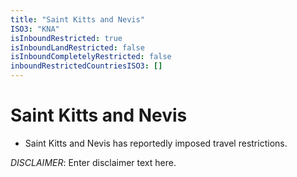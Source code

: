 ```yaml
---
title: "Saint Kitts and Nevis"
ISO3: "KNA"
isInboundRestricted: true
isInboundLandRestricted: false
isInboundCompletelyRestricted: false
inboundRestrictedCountriesISO3: []
---
```


# Saint Kitts and Nevis

* Saint Kitts and Nevis has reportedly imposed travel restrictions.

*DISCLAIMER*: Enter disclaimer text here.
